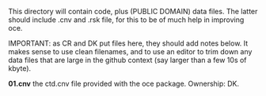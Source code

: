 This directory will contain code, plus (PUBLIC DOMAIN) data files. The latter
should include .cnv and .rsk file, for this to be of much help in improving
oce.

IMPORTANT: as CR and DK put files here, they should add notes below. It makes
sense to use clean filenames, and to use an editor to trim down any data files
that are large in the github context (say larger than a few 10s of kbyte).

**01.cnv** the ctd.cnv file provided with the oce package. Ownership: DK.
